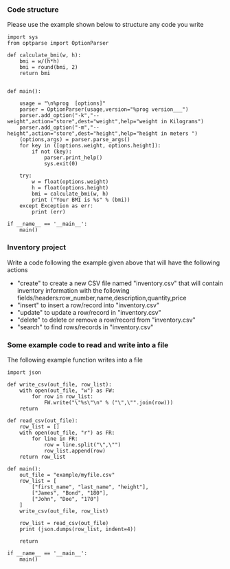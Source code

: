 ### Code structure

Please use the example shown below to structure any code you write

```
import sys
from optparse import OptionParser

def calculate_bmi(w, h):
    bmi = w/(h*h)
    bmi = round(bmi, 2)
    return bmi 


def main():

    usage = "\n%prog  [options]"
    parser = OptionParser(usage,version="%prog version___")
    parser.add_option("-k","--weight",action="store",dest="weight",help="weight in Kilograms")
    parser.add_option("-m","--height",action="store",dest="height",help="height in meters ") 
    (options,args) = parser.parse_args()
    for key in ([options.weight, options.height]):
        if not (key):
            parser.print_help()
            sys.exit(0)

    try:
        w = float(options.weight)
        h = float(options.height) 
        bmi = calculate_bmi(w, h)
        print ("Your BMI is %s" % (bmi))
    except Exception as err:
        print (err)

if __name__ == '__main__':
    main()
```

### Inventory project
Write a code following the example given above that will have the following actions
- "create" to create a new CSV file named "inventory.csv" that will contain inventory information with the following fields/headers:row_number,name,description,quantity,price 
- "insert" to insert a row/record into "inventory.csv"
- "update" to update a row/record in "inventory.csv"
- "delete" to delete or remove a row/record from "inventory.csv"
- "search" to find rows/records in "inventory.csv"
  
### Some example code to read and write into a file
The following example function writes into a file

```
import json

def write_csv(out_file, row_list):
    with open(out_file, "w") as FW: 
        for row in row_list:
            FW.write("\"%s\"\n" % ("\",\"".join(row)))
    return

def read_csv(out_file):
    row_list = []
    with open(out_file, "r") as FR: 
        for line in FR:
            row = line.split("\",\"")
            row_list.append(row)
    return row_list

def main():
    out_file = "example/myfile.csv"
    row_list = [
        ["first_name", "last_name", "height"],
        ["James", "Bond", "180"],
        ["John", "Doe", "170"]
    ]
    write_csv(out_file, row_list)

    row_list = read_csv(out_file)
    print (json.dumps(row_list, indent=4))

    return

if __name__ == '__main__':
    main()

```



